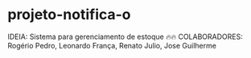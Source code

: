 # projeto-notifica-o

IDEIA: Sistema para gerenciamento de estoque 🔥🔥
COLABORADORES: Rogério Pedro, Leonardo França, Renato Julio, Jose Guilherme
